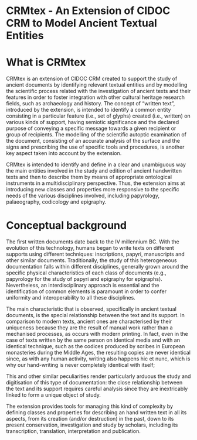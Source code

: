# CRMtex - An Extension of CIDOC CRM to Model Ancient Textual Entities

What is CRMtex
==============

CRMtex is an extension of CIDOC CRM created to support the study of ancient documents by identifying relevant textual entities and by modelling the scientific process related with the investigation of ancient texts and their features in order to foster integration with other cultural heritage research fields, such as archaeology and history. The concept of “written text”, introduced by the extension, is intended to identify a common entity consisting in a particular feature (i.e., set of glyphs) created (i.e., written) on various kinds of support, having semiotic significance and the declared purpose of conveying a specific message towards a given recipient or group of recipients. The modelling of the scientific autoptic examination of the document, consisting of an accurate analysis of the surface and the signs and prescribing the use of specific tools and procedures, is another key aspect taken into account by the extension.

CRMtex is intended to identify and define in a clear and unambiguous way the main entities involved in the study and edition of ancient handwritten texts and then to describe them by means of appropriate ontological instruments in a multidisciplinary perspective. Thus, the extension aims at introducing new classes and properties more responsive to the specific needs of the various disciplines involved, including papyrology, palaeography, codicology and epigraphy.

# Conceptual background
The first written documents date back to the IV millennium BC. With the evolution of this technology, humans began to write texts on different supports using different techniques: inscriptions, papyri, manuscripts and other similar documents. Traditionally, the study of this heterogeneous documentation falls within different disciplines, generally grown around the specific physical characteristics of each class of documents (e.g., papyrology for the study of papyri and epigraphy for epigraphs). Nevertheless, an interdisciplinary approach is essential and the identification of common elements is paramount in order to confer uniformity and interoperability to all these disciplines.

The main characteristic that is observed, specifically in ancient textual documents, is the special relationship between the text and its support. In comparison to modern texts, ancient ones are characterised by their uniqueness because they are the result of manual work rather than a mechanised processes, as occurs with modern printing. In fact, even in the case of texts written by the same person on identical media and with an identical technique, such as the codices produced by scribes in European monasteries during the Middle Ages, the resulting copies are never identical since, as with any human activity, writing also happens hic et nunc, which is why our hand-writing is never completely identical with itself;

This and other similar peculiarities render particularly arduous the study and digitisation of this type of documentation: the close relationship between the text and its support requires careful analysis since they are inextricably linked to form a unique object of study.

The extension provides tools for managing this kind of complexity by defining classes and properties for describing an hand written text in all its aspects, from its creation (and/or destruction) in the past, down to its present conservation, investigation and study by scholars, including its transcription, translation, interpretation and publication.


